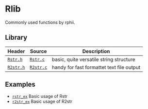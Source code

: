 # Rlib

Commonly used functions by rphii.

## Library
| Header                  | Source                   | Description                                |
|-------------------------|--------------------------|--------------------------------------------|
| [`Rstr.h`](src/rstr.h)  | [`Rstr.c`](src/rstr.c)   | basic, quite versatile string structure    |
| [`R2str.h`](src/r2str.h)| [`R2str.c`](src/r2str.c) | handy for fast formattet text file output  |

## Examples
- [`rstr_ex`](examples/rstr_ex.c) Basic usage of Rstr
- [`r2str_ex`](examples/r2str_ex.c) Basic usage of R2str
